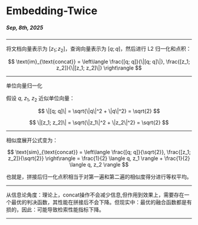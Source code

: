 # Embedding-Twice
##### Sep, 8th, 2025
---

将文档向量表示为 $[z_1; z_2]$，查询向量表示为 $[q; q]$，然后进行 L2 归一化和点积：

$$
\text{im}_{\text{concat}} = \left\langle \frac{[q; q]}{\|[q; q]\|}, \frac{[z_1; z_2]}{\|[z_1; z_2]\|} \right\rangle
$$

---
单位向量归一化

假设 $q$, $z_1$, $z_2$ 近似单位向量：

$$
\|[q; q]\| = \sqrt{\|q\|^2 + \|q\|^2} = \sqrt{2}
$$

$$
\|[z_1; z_2]\| = \sqrt{\|z_1\|^2 + \|z_2\|^2} = \sqrt{2}
$$

---

相似度展开公式变为：

$$
\text{sim}_{\text{concat}} = \left\langle \frac{[q; q]}{\sqrt{2}}, \frac{[z_1; z_2]}{\sqrt{2}} \right\rangle = \frac{1}{2} \langle q, z_1 \rangle + \frac{1}{2} \langle q, z_2 \rangle
$$

也就是，拼接后归一化点积相当于对第一遍和第二遍的相似度得分进行等权平均。

---


从信息论角度：理论上，concat操作不会减少信息,但作用到效果上，需要存在一个最优的判决函数，其性能在拼接后不会下降。但现实中：最优的融合函数都是有损的，因此：可能导致检索性能指标下降。

---
